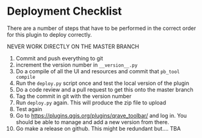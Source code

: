 # Deployment Checklist

There are a number of steps that have to be performed in the correct order for this plugin to deploy correctly. 

NEVER WORK DIRECTLY ON THE MASTER BRANCH

1. Commit and push everything to git
2. increment the version number in `__version__.py`
3. Do a compile of all the UI and resources and commit that `pb_tool compile`
4. Run the `deploy.py` script once and test the local version of the plugin
5. Do a code review and a pull request to get this onto the master branch
6. Tag the commit in git with the version number
7. Run `deploy.py` again. This will produce the zip file to upload
8. Test again
9. Go to https://plugins.qgis.org/plugins/qrave_toolbar/ and log in. You should be able to manage and add a new version from there.
10. Go make a release on github. This might be redundant but....  TBA